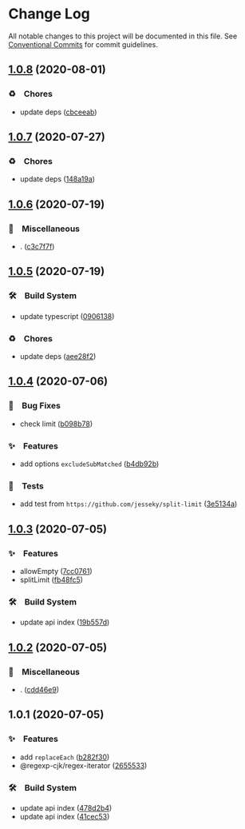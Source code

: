 # Change Log

All notable changes to this project will be documented in this file.
See [Conventional Commits](https://conventionalcommits.org) for commit guidelines.

## [1.0.8](https://github.com/bluelovers/ws-regexp/compare/@regexp-cjk/regex-iterator@1.0.7...@regexp-cjk/regex-iterator@1.0.8) (2020-08-01)


### ♻️　Chores

* update deps ([cbceeab](https://github.com/bluelovers/ws-regexp/commit/cbceeabefdd4c1830dd0ba8f1b6584d58fd5615e))





## [1.0.7](https://github.com/bluelovers/ws-regexp/compare/@regexp-cjk/regex-iterator@1.0.6...@regexp-cjk/regex-iterator@1.0.7) (2020-07-27)


### ♻️　Chores

* update deps ([148a19a](https://github.com/bluelovers/ws-regexp/commit/148a19aa80c8d55d7dd28d403e81acd939cc3c7e))





## [1.0.6](https://github.com/bluelovers/ws-regexp/compare/@regexp-cjk/regex-iterator@1.0.5...@regexp-cjk/regex-iterator@1.0.6) (2020-07-19)


### 🔖　Miscellaneous

* . ([c3c7f7f](https://github.com/bluelovers/ws-regexp/commit/c3c7f7fc30adc9cd3fc116cc5cf11a0cc0911e16))





## [1.0.5](https://github.com/bluelovers/ws-regexp/compare/@regexp-cjk/regex-iterator@1.0.4...@regexp-cjk/regex-iterator@1.0.5) (2020-07-19)


### 🛠　Build System

* update typescript ([0906138](https://github.com/bluelovers/ws-regexp/commit/09061382af8b98173cadd92adf736d744c74575d))


### ♻️　Chores

* update deps ([aee28f2](https://github.com/bluelovers/ws-regexp/commit/aee28f2539c01b5d19f5ea4fa6909a1e30719945))





## [1.0.4](https://github.com/bluelovers/ws-regexp/compare/@regexp-cjk/regex-iterator@1.0.3...@regexp-cjk/regex-iterator@1.0.4) (2020-07-06)


### 🐛　Bug Fixes

* check limit ([b098b78](https://github.com/bluelovers/ws-regexp/commit/b098b782ba4d72626ba4bee1d18dc4b6b2b0db4d))


### ✨　Features

* add options `excludeSubMatched` ([b4db92b](https://github.com/bluelovers/ws-regexp/commit/b4db92b3ca592c73496ae54628235cf0b7a5f646))


### 🚨　Tests

* add test from `https://github.com/jesseky/split-limit` ([3e5134a](https://github.com/bluelovers/ws-regexp/commit/3e5134a04a49054b4e099b31f6542ccc5c0e59a1))





## [1.0.3](https://github.com/bluelovers/ws-regexp/compare/@regexp-cjk/regex-iterator@1.0.2...@regexp-cjk/regex-iterator@1.0.3) (2020-07-05)


### ✨　Features

* allowEmpty ([7cc0761](https://github.com/bluelovers/ws-regexp/commit/7cc076184d1530c3bd8604837dd91d168ee701f1))
* splitLimit ([fb48fc5](https://github.com/bluelovers/ws-regexp/commit/fb48fc54155534e83e80669663a7ba85b75a06a6))


### 🛠　Build System

* update api index ([19b557d](https://github.com/bluelovers/ws-regexp/commit/19b557d5ec272febefedd5129de1e2d893638156))





## [1.0.2](https://github.com/bluelovers/ws-regexp/compare/@regexp-cjk/regex-iterator@1.0.1...@regexp-cjk/regex-iterator@1.0.2) (2020-07-05)


### 🔖　Miscellaneous

* . ([cdd46e9](https://github.com/bluelovers/ws-regexp/commit/cdd46e9c06c49e19a6912962aef6be1716056cc0))





## 1.0.1 (2020-07-05)


### ✨　Features

* add `replaceEach` ([b282f30](https://github.com/bluelovers/ws-regexp/commit/b282f30fcd063f3a7a275c664d3ebbdf8ee26ecf))
* @regexp-cjk/regex-iterator ([2655533](https://github.com/bluelovers/ws-regexp/commit/2655533a6ec9a7217be683a0d065bade5ced0b74))


### 🛠　Build System

* update api index ([478d2b4](https://github.com/bluelovers/ws-regexp/commit/478d2b4bf76d8520d1c9b04e9116bc39e1dc1fe0))
* update api index ([41cec53](https://github.com/bluelovers/ws-regexp/commit/41cec539c3fee6c2578b5a2e46a25a981e5c5657))
